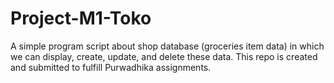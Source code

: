 # Project-M1-Toko
A simple program script about shop database (groceries item data) in which we can display, create, update, and delete these data. 
This repo is created and submitted to fulfill Purwadhika assignments.
